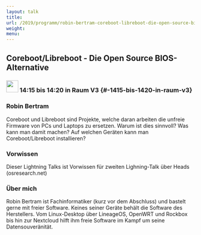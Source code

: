 ```yaml
---
layout: talk
title:
url: /2019/programm/robin-bertram-coreboot-libreboot-die-open-source-bios-alternative/
weight:
menu:
---
```

## Coreboot/Libreboot - Die Open Source BIOS-Alternative

### <img height = "32" src="../../../images/lightning.svg"> 14:15 bis 14:20 in Raum V3 {#-1415-bis-1420-in-raum-v3}

### Robin Bertram

Coreboot und Libreboot sind Projekte, welche daran arbeiten die unfreie Firmware von PCs und Laptops zu ersetzen. Warum ist dies sinnvoll? Was kann man damit machen? Auf welchen Geräten kann man Coreboot/Libreboot installieren?

### Vorwissen

Dieser Lightning Talks ist Vorwissen für zweiten Lighning-Talk über Heads (osresearch.net)

### Über mich

Robin Bertram ist Fachinformatiker (kurz vor dem Abschluss) und bastelt gerne mit freier Software. Keines seiner Geräte behält die Software des Herstellers. Vom Linux-Desktop über LineageOS, OpenWRT und Rockbox bis hin zur Nextcloud hilft ihm freie Software im Kampf um seine Datensouveränität.

